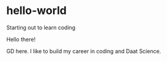 # hello-world
Starting out to learn coding

Hello there!

GD here. I like to build my career in coding and Daat Science.
